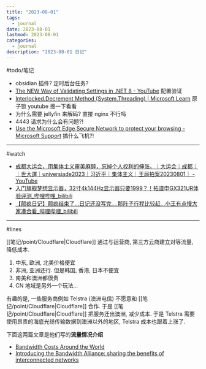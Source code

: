 ```yaml
---
title: "2023-08-01"
tags:
  - journal
date: 2023-08-01
lastmod: 2023-08-01
categories:
  - journal
description: "2023-08-01 日记"
---
```


#todo/笔记  

- obsidian 插件? 定时后台任务?
- [The NEW Way of Validating Settings in .NET 8 - YouTube](https://www.youtube.com/watch?v=mO0fwvnnzbU) 配置验证
- [Interlocked.Decrement Method (System.Threading) | Microsoft Learn](https://learn.microsoft.com/en-us/dotnet/api/system.threading.interlocked.decrement?view=net-7.0) 原子锁 youtube 搜一下看看
- 为什么需要 jellyfin 来解码? 直接 nginx 不行吗
- 4443 请求为什么会有问题?!
- [Use the Microsoft Edge Secure Network to protect your browsing - Microsoft Support](https://support.microsoft.com/en-us/topic/use-the-microsoft-edge-secure-network-to-protect-your-browsing-885472e2-7847-4d89-befb-c80d3dda6318) 搞什么飞机?!

---

#watch

- [成都大运会，用集体主义审美麻醉，忘掉个人权利的伸张。｜大运会｜成都｜｜世大運｜universiade2023｜习近平｜集体主义｜王局拍案20230801｜ - YouTube](https://www.youtube.com/watch?v=brD85AfrsZo)
- [入门旗舰梦想显示器，32寸4k144Hz显示器只要1999？！拓谱申GX321UR体验评测\_哔哩哔哩\_bilibili](https://www.bilibili.com/video/BV1wk4y1G7hu/?spm_id_from=top_right_bar_window_dynamic.content.click&vd_source=3f8a7a9cfa796e140d94e90eb3af4c90)
- [【颠疯日记】颠疯结束了…日记还没写完....那阵子行程比较赶…小王有点慢大家凑合看\_哔哩哔哩\_bilibili](https://www.bilibili.com/video/BV1RV4y1v7vX/?spm_id_from=top_right_bar_window_dynamic.content.click&vd_source=3f8a7a9cfa796e140d94e90eb3af4c90)

---

#lines

[[笔记/point/Cloudflare|Cloudflare]] 通过与运营商, 第三方云商建立对等流量, 降低成本.

1. 中东, 欧洲, 北美价格便宜
2. 非洲, 亚洲还行. 但是韩国, 香港, 日本不便宜
3. 南美和澳洲都很贵
4. CN 地域是另外一个玩法...

有趣的是, 一些服务商例如 Telstra (澳洲电信) 不愿意和 [[笔记/point/Cloudflare|Cloudflare]] 合作. 于是 [[笔记/point/Cloudflare|Cloudflare]] 把服务迁出澳洲, 减少成本. 于是 Telstra 需要使用昂贵的海底光缆传输数据到澳洲以外的地区, Telstra 成本也跟着上涨了.

下面这两篇文章是他们写的**流量情况介绍**

- [Bandwidth Costs Around the World](https://blog.cloudflare.com/bandwidth-costs-around-the-world/)
- [Introducing the Bandwidth Alliance: sharing the benefits of interconnected networks](https://blog.cloudflare.com/bandwidth-alliance/)

